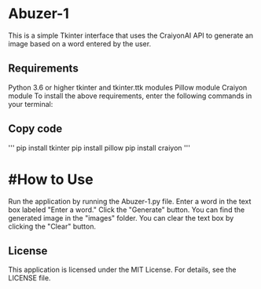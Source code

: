 # Abuzer-1

This is a simple Tkinter interface that uses the CraiyonAI API to generate an image based on a word entered by the user.

## Requirements

Python 3.6 or higher
tkinter and tkinter.ttk modules
Pillow module
Craiyon module
To install the above requirements, enter the following commands in your terminal:

## Copy code
'''
pip install tkinter
pip install pillow
pip install craiyon
'''
# #How to Use

Run the application by running the Abuzer-1.py file.
Enter a word in the text box labeled "Enter a word."
Click the "Generate" button.
You can find the generated image in the "images" folder.
You can clear the text box by clicking the "Clear" button.

## License

This application is licensed under the MIT License. For details, see the LICENSE file.
